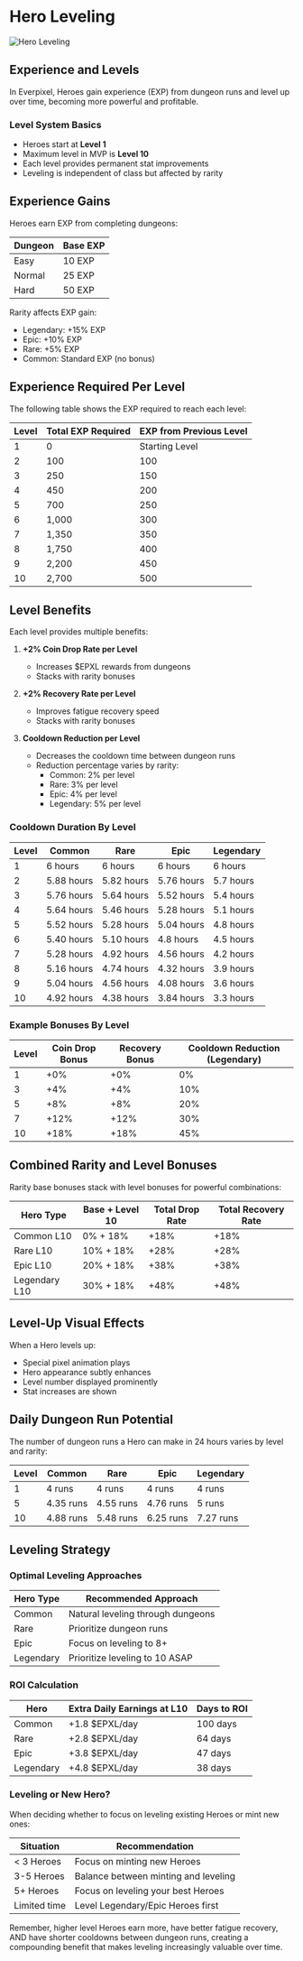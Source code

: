 # Hero Leveling

![Hero Leveling](https://placeholder.com/wp-content/uploads/2018/10/placeholder.png)

## Experience and Levels

In Everpixel, Heroes gain experience (EXP) from dungeon runs and level up over time, becoming more powerful and profitable.

### Level System Basics

- Heroes start at **Level 1**
- Maximum level in MVP is **Level 10**
- Each level provides permanent stat improvements
- Leveling is independent of class but affected by rarity

## Experience Gains

Heroes earn EXP from completing dungeons:

| Dungeon | Base EXP |
|---------|----------|
| Easy | 10 EXP |
| Normal | 25 EXP |
| Hard | 50 EXP |

Rarity affects EXP gain:
- Legendary: +15% EXP
- Epic: +10% EXP
- Rare: +5% EXP
- Common: Standard EXP (no bonus)

## Experience Required Per Level

The following table shows the EXP required to reach each level:

| Level | Total EXP Required | EXP from Previous Level |
|-------|-------------------|-------------------------|
| 1 | 0 | Starting Level |
| 2 | 100 | 100 |
| 3 | 250 | 150 |
| 4 | 450 | 200 |
| 5 | 700 | 250 |
| 6 | 1,000 | 300 |
| 7 | 1,350 | 350 |
| 8 | 1,750 | 400 |
| 9 | 2,200 | 450 |
| 10 | 2,700 | 500 |

## Level Benefits

Each level provides multiple benefits:

1. **+2% Coin Drop Rate per Level**
   - Increases $EPXL rewards from dungeons
   - Stacks with rarity bonuses

2. **+2% Recovery Rate per Level**
   - Improves fatigue recovery speed
   - Stacks with rarity bonuses

3. **Cooldown Reduction per Level**
   - Decreases the cooldown time between dungeon runs
   - Reduction percentage varies by rarity:
      - Common: 2% per level
      - Rare: 3% per level
      - Epic: 4% per level
      - Legendary: 5% per level

### Cooldown Duration By Level

| Level | Common | Rare | Epic | Legendary |
|-------|--------|------|------|-----------|
| 1 | 6 hours | 6 hours | 6 hours | 6 hours |
| 2 | 5.88 hours | 5.82 hours | 5.76 hours | 5.7 hours |
| 3 | 5.76 hours | 5.64 hours | 5.52 hours | 5.4 hours |
| 4 | 5.64 hours | 5.46 hours | 5.28 hours | 5.1 hours |
| 5 | 5.52 hours | 5.28 hours | 5.04 hours | 4.8 hours |
| 6 | 5.40 hours | 5.10 hours | 4.8 hours | 4.5 hours |
| 7 | 5.28 hours | 4.92 hours | 4.56 hours | 4.2 hours |
| 8 | 5.16 hours | 4.74 hours | 4.32 hours | 3.9 hours |
| 9 | 5.04 hours | 4.56 hours | 4.08 hours | 3.6 hours |
| 10 | 4.92 hours | 4.38 hours | 3.84 hours | 3.3 hours |

### Example Bonuses By Level

| Level | Coin Drop Bonus | Recovery Bonus | Cooldown Reduction (Legendary) |
|-------|-----------------|----------------|-------------------------------|
| 1 | +0% | +0% | 0% |
| 3 | +4% | +4% | 10% |
| 5 | +8% | +8% | 20% |
| 7 | +12% | +12% | 30% |
| 10 | +18% | +18% | 45% |

## Combined Rarity and Level Bonuses

Rarity base bonuses stack with level bonuses for powerful combinations:

| Hero Type | Base + Level 10 | Total Drop Rate | Total Recovery Rate |
|-----------|----------------|-----------------|---------------------|
| Common L10 | 0% + 18% | +18% | +18% |
| Rare L10 | 10% + 18% | +28% | +28% |
| Epic L10 | 20% + 18% | +38% | +38% |
| Legendary L10 | 30% + 18% | +48% | +48% |

## Level-Up Visual Effects

When a Hero levels up:
- Special pixel animation plays
- Hero appearance subtly enhances
- Level number displayed prominently
- Stat increases are shown

## Daily Dungeon Run Potential

The number of dungeon runs a Hero can make in 24 hours varies by level and rarity:

| Level | Common | Rare | Epic | Legendary |
|-------|--------|------|------|-----------|
| 1 | 4 runs | 4 runs | 4 runs | 4 runs |
| 5 | 4.35 runs | 4.55 runs | 4.76 runs | 5 runs |
| 10 | 4.88 runs | 5.48 runs | 6.25 runs | 7.27 runs |

## Leveling Strategy

### Optimal Leveling Approaches

| Hero Type | Recommended Approach |
|-----------|---------------------|
| Common | Natural leveling through dungeons |
| Rare | Prioritize dungeon runs |
| Epic | Focus on leveling to 8+ |
| Legendary | Prioritize leveling to 10 ASAP |

### ROI Calculation

| Hero | Extra Daily Earnings at L10 | Days to ROI |
|------|----------------------------|-------------|
| Common | +1.8 $EPXL/day | 100 days |
| Rare | +2.8 $EPXL/day | 64 days |
| Epic | +3.8 $EPXL/day | 47 days |
| Legendary | +4.8 $EPXL/day | 38 days |

### Leveling or New Hero?

When deciding whether to focus on leveling existing Heroes or mint new ones:

| Situation | Recommendation |
|-----------|---------------|
| < 3 Heroes | Focus on minting new Heroes |
| 3-5 Heroes | Balance between minting and leveling |
| 5+ Heroes | Focus on leveling your best Heroes |
| Limited time | Level Legendary/Epic Heroes first |

Remember, higher level Heroes earn more, have better fatigue recovery, AND have shorter cooldowns between dungeon runs, creating a compounding benefit that makes leveling increasingly valuable over time.